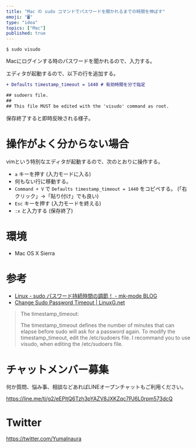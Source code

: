 ```yaml
---
title: "Mac の sudo コマンドでパスワードを聞かれるまでの時間を伸ばす"
emoji: "🖥"
type: "idea"
topics: ["Mac"]
published: true
---
```


```
$ sudo visudo
```

Macにログインする時のパスワードを聞かれるので、入力する。

エディタが起動するので、以下の行を追加する。

```diff
+ Defaults timestamp_timeout = 1440 # 有効時間を分で指定

## sudoers file.
##
## This file MUST be edited with the 'visudo' command as root.
```

保存終了すると即時反映される様子。

# 操作がよく分からない場合

vimという特別なエディタが起動するので、次のとおりに操作する。

- `a` キーを押す (入力モードに入る)
- 何もない行に移動する。
- `Command + V` で `Defaults timestamp_timeout = 1440` をコピペする。 (「右クリック」→「貼り付け」でも良い)
- `Esc` キーを押す (入力モードを終える)
- `:x` と入力する (保存終了)

# 環境

- Mac OS X Sierra

# 参考

- [Linux - sudo パスワード持続時間の調節！ - mk-mode BLOG](https://www.mk-mode.com/octopress/2013/08/06/linux-sudo-adjust-password-timeout/)
- [Change Sudo Password Timeout | LinuxG.net](http://linuxg.net/change-sudo-password-timeout/)

>The timestamp_timeout:
>
>The timestamp_timeout defines the number of minutes that can elapse before sudo will ask for a password again. To modify the timestamp_timeout, edit the /etc/sudoers file.
>I recommand you to use visudo, when editing the /etc/sudoers file.









<!-- Update From Qiita API -->

# チャットメンバー募集


何か質問、悩み事、相談などあればLINEオープンチャットもご利用ください。

https://line.me/ti/g2/eEPltQ6Tzh3pYAZV8JXKZqc7PJ6L0rpm573dcQ





# Twitter


https://twitter.com/YumaInaura


<!-- Update From Qiita API -->


